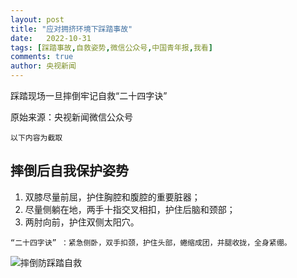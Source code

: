 ```yaml
---
layout: post
title: "应对拥挤环境下踩踏事故"
date:   2022-10-31
tags: [踩踏事故,自救姿势,微信公众号,中国青年报,我看]
comments: true
author: 央视新闻
---
```


踩踏现场一旦摔倒牢记自救“二十四字诀”

<!-- more -->

原始来源：央视新闻微信公众号

`以下内容为截取`

## 摔倒后自我保护姿势

1. 双膝尽量前屈，护住胸腔和腹腔的重要脏器；
2. 尽量侧躺在地，两手十指交叉相扣，护住后脑和颈部；
3. 两肘向前，护住双侧太阳穴。

`“二十四字诀” ：紧急侧卧，双手扣颈，护住头部，蜷缩成团，并腿收拢，全身紧绷。`

![摔倒防踩踏自救](https://ghproxy.com/https://raw.githubusercontent.com/hanlinniao/hanlinniao.github.io/master/images/%E6%91%94%E5%80%92%E9%98%B2%E8%B8%A9%E8%B8%8F%E8%87%AA%E6%95%91.jpg)

